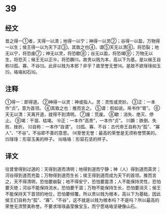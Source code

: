 # 39

## 经文

昔之得一①者，天得一以清；地得一以宁；神得一以灵②；谷得一以盈，万物得一以生；侯王得一以为天下正③。其致之也④，谓⑤天无以清⑥，将恐裂；地无以宁，将恐废⑦；神无以灵，将恐歇⑧；谷无以盈，将恐竭⑨；万物无以生，将恐灭；候王无以正⑩，将恐蹶⑾。故贵以贱为本，高以下为基。是以候王自称⑿孤、寡、不谷⒀。此非以贱为本邪？非乎？故至誉无誉⒁。是故不欲琭琭如玉⒂，珞珞如石⒃。

## 注释

①得一：即得道。
②神得一以灵：神或指人。灵：灵性或灵妙。
③正：一本作“贞”。意为首领。
④其致之也：推而言之。
⑤谓：假如说。帛书作“胃”。
⑥天无以清：天离开道，就得不到清明。
⑦废：荒废。
⑧歇：消失、绝灭、停止。
⑨竭：干涸、枯竭。
⑩正：一本作“高贵”，一本作“贞”。
⑾蹶：跌倒、失败、挫折。
⑿自称：一本作“自谓”。
⒀孤、寡、不谷：古代帝王自称为“孤”、“寡人”、“不谷”。不谷即不善的意思。
⒁至誉无誉：最高的荣誉是无须称誉赞美的。
⒂琭琭：形容玉美的样子。
⒃珞珞：形容石坚的样子。

## 译文

往昔曾得到过道的：天得到道而清明；地得到道而宁静；神（人）得到道而英灵；河谷得到道而充盈；万物得到道而生长；侯王得到道而成为天下的首领。推而言之，天不得清明，恐怕要崩裂；地不得安宁，恐怕要震溃；人不能保持灵性，恐怕要灭绝；河谷不能保持流水，恐怕要干涸；万物不能保持生长，恐怕要消灭；侯王不能保持天下首领的地位，恐怕要倾覆。所以贵以贱为根本，高以下为基础，因此侯王们自称为“孤”、“寡”、“不谷”，这不就是以贱为根本吗？不是吗？所以最高的荣誉无须赞美称誉。不要求琭琭晶莹像宝玉，而宁愿珞珞坚硬像山石。
